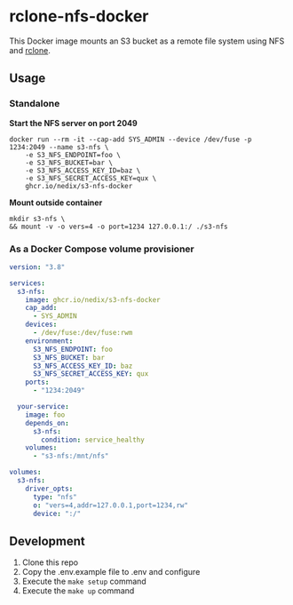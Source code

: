 # rclone-nfs-docker

This Docker image mounts an S3 bucket as a remote file system using NFS and [rclone](https://github.com/rclone/rclone).

## Usage

### Standalone

**Start the NFS server on port 2049**

```shell
docker run --rm -it --cap-add SYS_ADMIN --device /dev/fuse -p 1234:2049 --name s3-nfs \
    -e S3_NFS_ENDPOINT=foo \
    -e S3_NFS_BUCKET=bar \
    -e S3_NFS_ACCESS_KEY_ID=baz \
    -e S3_NFS_SECRET_ACCESS_KEY=qux \
    ghcr.io/nedix/s3-nfs-docker
```

**Mount outside container**

```shell
mkdir s3-nfs \
&& mount -v -o vers=4 -o port=1234 127.0.0.1:/ ./s3-nfs
```

### As a Docker Compose volume provisioner

```yaml
version: "3.8"

services:
  s3-nfs:
    image: ghcr.io/nedix/s3-nfs-docker
    cap_add:
      - SYS_ADMIN
    devices:
      - /dev/fuse:/dev/fuse:rwm
    environment:
      S3_NFS_ENDPOINT: foo
      S3_NFS_BUCKET: bar
      S3_NFS_ACCESS_KEY_ID: baz
      S3_NFS_SECRET_ACCESS_KEY: qux
    ports:
      - "1234:2049"

  your-service:
    image: foo
    depends_on:
      s3-nfs:
        condition: service_healthy
    volumes:
      - "s3-nfs:/mnt/nfs"

volumes:
  s3-nfs:
    driver_opts:
      type: "nfs"
      o: "vers=4,addr=127.0.0.1,port=1234,rw"
      device: ":/"
```

## Development

1. Clone this repo
2. Copy the .env.example file to .env and configure
3. Execute the `make setup` command
4. Execute the `make up` command

